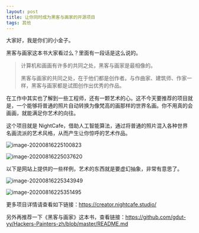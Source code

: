 ```yaml
---
layout: post
title: 让你同时成为黑客与画家的开源项目
tags: 其他
---
```


大家好，我是你们的小金子。

黑客与画家这本书大家看过么？里面有一段话是这么说的。

>计算机和画画有许多的共同之处，黑客与画家是最相像的。
>
>黑客与画家的共同之处，在于他们都是创作者。与作曲家、建筑师、作家一样，黑客与画家都是试图创作出优秀的作品。

在工作中其实也了解到一些工程师，还有一颗艺术的心。这不今天要推荐的项目就是，一个能够将普通的照片自动转换为像梵高的画那样的世界名画。你不用真的会画画，就能满足你艺术的向往。

这个项目就是 NightCafe，借助人工智能算法，通过将普通的照片混入各种世界名画流派的艺术风格，从而产生让你惊呼的艺术作品。

![image-20200816225100823](https://raw.githubusercontent.com/ZhuPeng/pic/master/images/compress_image-20200816225100823.png)

![image-20200816225037620](https://raw.githubusercontent.com/ZhuPeng/pic/master/images/compress_image-20200816225037620.png)

以下是网站上提供的一些样例，艺术的东西就是要虚幻抽象，非常有意思了。

![image-20200816225343949](https://raw.githubusercontent.com/ZhuPeng/pic/master/images/compress_image-20200816225343949.png)

![image-20200816225351495](https://raw.githubusercontent.com/ZhuPeng/pic/master/images/compress_image-20200816225351495.png)

更多项目详情请查看如下链接：https://creator.nightcafe.studio/

另外再推荐一下《黑客与画家》这本书，查看链接：https://github.com/gdut-yy/Hackers-Painters-zh/blob/master/README.md